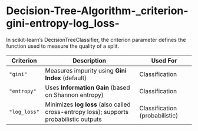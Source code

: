 # Decision-Tree-Algorithm-_criterion-gini-entropy-log_loss-
In scikit-learn’s DecisionTreeClassifier, the criterion parameter defines the function used to measure the quality of a split.

| Criterion    | Description                                                                             | Used For                       |
| ------------ | --------------------------------------------------------------------------------------- | ------------------------------ |
| `"gini"`     | Measures impurity using **Gini Index** (default)                                        | Classification                 |
| `"entropy"`  | Uses **Information Gain** (based on Shannon entropy)                                    | Classification                 |
| `"log_loss"` | Minimizes **log loss** (also called cross-entropy loss); supports probabilistic outputs | Classification (probabilistic) |

